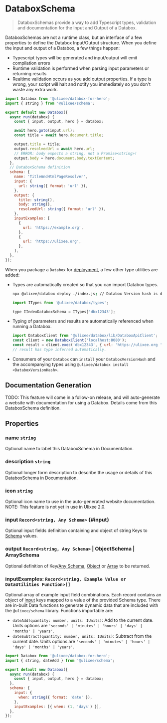 # DataboxSchema

> DataboxSchemas provide a way to add Typescript types, validation and documentation for the Input and Output of a Databox.

DataboxSchemas are not a runtime class, but an interface of a few properties to define the Databox Input/Output structure. When you define the input and output of a Databox, a few things happen:

- Typescript types will be generated and input/output will emit compilation errors
- Runtime validation is performed when parsing input parameters or returning results
- Realtime validation occurs as you add output properties. If a type is wrong, your script will halt and notify you immediately so you don't waste any extra work.

```js
import Databox from '@ulixee/databox-for-hero';
import { string } from '@ulixee/schema';

export default new Databox({
  async run(databox) {
    const { input, output, hero } = databox;

    await hero.goto(input.url);
    const title = await hero.document.title;

    output.title = title;
    output.resolvedUrl = await hero.url;
    // ERROR: body expects a string, not a Promise<string>!
    output.body = hero.document.body.textContent;
  },
  // DataboxSchema definition
  schema: {
    name: 'TitleAndHtmlPageResolver',
    input: {
      url: string({ format: 'url' }),
    },
    output: {
      title: string(),
      body: string(),
      resolvedUrl: string({ format: 'url' }),
    },
    inputExamples: [
      {
        url: 'https://example.org',
      },
      {
        url: 'https://ulixee.org',
      },
    ],
  },
});
```

When you package a `Databox` for [deployment](/docs/databox/overview/deployment), a few other type utilities are added:

- Types are automatically created so that you can import Databox types.

  ```bash
  npx @ulixee/databox deploy ./index.js; // Databox Version hash is dbx12343
  ```

  ```js
  import ITypes from '@ulixee/databox/types';

  type IIndexDataboxSchema = ITypes['dbx12343'];
  ```

- Typing of parameters and results are automatically referenced when running a Databox.
  ```js
  import DataboxClient from '@ulixee/databox/lib/DataboxApiClient';
  const client = new DataboxClient('localhost:8080');
  const result = client.exec('dbx12343', { url: 'https://ulixee.org ' });
  // result has type inferred automatically.
  ```

- Consumers of your `Databox` can `install` your `DataboxVersionHash` and the accompanying types using `@ulixee/databox install <DataboxVersionHash>`.

## Documentation Generation

TODO: This feature will come in a follow-on release, and will auto-generate a website with documentation for using a Databox. Details come from this DataboxSchema definition.

## Properties

### name `string`

Optional name to label this DataboxSchema in Documentation.

### description `string`

Optional longer form description to describe the usage or details of this DataboxSchema in Documentation.

### icon `string`

Optional icon name to use in the auto-generated website documentation. NOTE: This feature is not yet in use in Ulixee 2.0.

### input `Record<string, Any Schema>` {#input}

Optional input fields definition containing and object of string Keys to [Schema](/docs/databox/databox-advanced/schema) values.

### output `Record<string, Any Schema>` | ObjectSchema | ArraySchema

Optional definition of Key/[Any Schema](/docs/databox/databox-advanced/schema), [Object](/docs/databox/databox-advanced/schema#object) or [Array](/docs/databox/databox-advanced/schema#array) to be returned.

### inputExamples: `Record<string, Example Value or DataUtilities Function>[]`

Optional array of example input field combinations. Each record contains an object of [input](#input) keys mapped to a value of the provided Schema type. There are in-built Data functions to generate dynamic data that are included with the `@ulixee/schema` library. Functions importable are:

- `dateAdd(quantity: number, units: IUnits)`: Add to the current date. Units options are `'seconds' | 'minutes' | 'hours' | 'days' | 'months' | 'years'`.
- `dateSubtract(quantity: number, units: IUnits)`: Subtract from the current date. Units options are `'seconds' | 'minutes' | 'hours' | 'days' | 'months' | 'years'`.

```js
import Databox from '@ulixee/databox-for-hero';
import { string, dateAdd } from '@ulixee/schema';

export default new Databox({
  async run(databox) {
    const { input, output, hero } = databox;
  },
  schema: {
    input: {
      when: string({ format: 'date' }),
    },
    inputExamples: [{ when: (1, 'days') }],
  },
});
```
